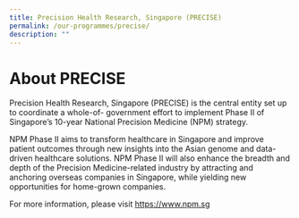```yaml
---
title: Precision Health Research, Singapore (PRECISE)
permalink: /our-programmes/precise/
description: ""
---
```

# About PRECISE

Precision Health Research, Singapore (PRECISE) is the central entity set up to coordinate a whole-of- government effort to implement Phase II of Singapore’s 10-year National Precision Medicine (NPM) strategy.

NPM Phase II aims to transform healthcare in Singapore and improve patient outcomes through new insights into the Asian genome and data-driven healthcare solutions. NPM Phase II will also enhance the breadth and depth of the Precision Medicine-related industry by attracting and anchoring overseas companies in Singapore, while yielding new opportunities for home-grown companies.

For more information, please visit https://www.npm.sg